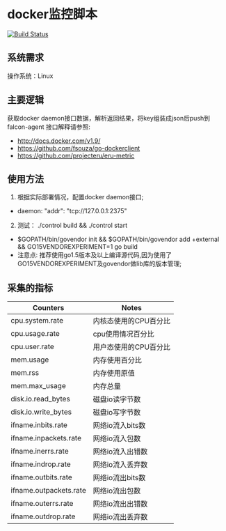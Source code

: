 docker监控脚本
================================
[![Build Status](https://travis-ci.org/mesos-utility/docker-metrics.png?branch=dev)](https://travis-ci.org/mesos-utility/docker-metrics)

系统需求
--------------------------------
操作系统：Linux

主要逻辑
--------------------------------
获取docker daemon接口数据，解析返回结果，将key组装成json后push到falcon-agent
接口解释请参照:
 * http://docs.docker.com/v1.9/
 * https://github.com/fsouza/go-dockerclient
 * https://github.com/projecteru/eru-metric

使用方法
--------------------------------
1. 根据实际部署情况，配置docker daemon接口;
 * daemon: "addr": "tcp://127.0.0.1:2375" 

2. 测试： ./control build && ./control start
 * $GOPATH/bin/govendor init && $GOPATH/bin/govendor add +external && GO15VENDOREXPERIMENT=1 go build
 * 注意点: 推荐使用go1.5版本及以上编译源代码,因为使用了GO15VENDOREXPERIMENT及govendor做lib库的版本管理;

采集的指标
--------------------------
| Counters | Notes|
|-----|------|
|cpu.system.rate|内核态使用的CPU百分比|
|cpu.usage.rate|cpu使用情况百分比|
|cpu.user.rate|用户态使用的CPU百分比|
|mem.usage|内存使用百分比|
|mem.rss|内存使用原值|
|mem.max_usage|内存总量|
|disk.io.read_bytes|磁盘io读字节数|
|disk.io.write_bytes|磁盘io写字节数|
|ifname.inbits.rate|网络io流入bits数|
|ifname.inpackets.rate|网络io流入包数|
|ifname.inerrs.rate|网络io流入出错数|
|ifname.indrop.rate|网络io流入丢弃数|
|ifname.outbits.rate|网络io流出bits数|
|ifname.outpackets.rate|网络io流出包数|
|ifname.outerrs.rate|网络io流出出错数|
|ifname.outdrop.rate|网络io流出丢弃数|
